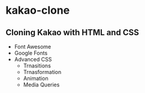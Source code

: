 # kakao-clone
## Cloning Kakao with HTML and CSS

* Font Awesome
* Google Fonts
* Advanced CSS
  + Trnasitions
  + Trnasformation
  + Animation
  + Media Queries
